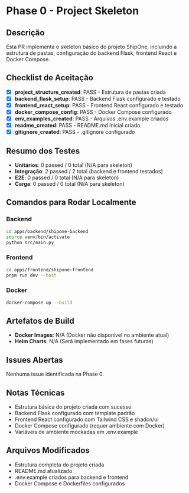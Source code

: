 # Phase 0 - Project Skeleton

## Descrição
Esta PR implementa o skeleton básico do projeto ShipOne, incluindo a estrutura de pastas, configuração do backend Flask, frontend React e Docker Compose.

## Checklist de Aceitação
- [x] **project_structure_created**: PASS - Estrutura de pastas criada
- [x] **backend_flask_setup**: PASS - Backend Flask configurado e testado
- [x] **frontend_react_setup**: PASS - Frontend React configurado e testado
- [x] **docker_compose_config**: PASS - Docker Compose configurado
- [x] **env_examples_created**: PASS - Arquivos .env.example criados
- [x] **readme_created**: PASS - README.md inicial criado
- [x] **gitignore_created**: PASS - .gitignore configurado

## Resumo dos Testes
- **Unitários**: 0 passed / 0 total (N/A para skeleton)
- **Integração**: 2 passed / 2 total (backend e frontend testados)
- **E2E**: 0 passed / 0 total (N/A para skeleton)
- **Carga**: 0 passed / 0 total (N/A para skeleton)

## Comandos para Rodar Localmente

### Backend
```bash
cd apps/backend/shipone-backend
source venv/bin/activate
python src/main.py
```

### Frontend
```bash
cd apps/frontend/shipone-frontend
pnpm run dev --host
```

### Docker
```bash
docker-compose up --build
```

## Artefatos de Build
- **Docker Images**: N/A (Docker não disponível no ambiente atual)
- **Helm Charts**: N/A (Será implementado em fases futuras)

## Issues Abertas
Nenhuma issue identificada na Phase 0.

## Notas Técnicas
- Estrutura básica do projeto criada com sucesso
- Backend Flask configurado com template padrão
- Frontend React configurado com Tailwind CSS e shadcn/ui
- Docker Compose configurado (requer ambiente com Docker)
- Variáveis de ambiente mockadas em .env.example

## Arquivos Modificados
- Estrutura completa do projeto criada
- README.md atualizado
- .env.example criados para backend e frontend
- Docker Compose e Dockerfiles configurados

